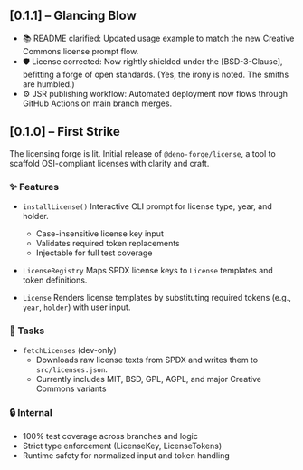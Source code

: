 ## [0.1.1] – Glancing Blow

- 📚 README clarified: Updated usage example to match the new Creative Commons license prompt flow.
- 🛡️ License corrected: Now rightly shielded under the [BSD-3-Clause], befitting a forge of open standards.  (Yes, the irony is noted. The smiths are humbled.)
- ⚙️ JSR publishing workflow: Automated deployment now flows through GitHub Actions on main branch merges.

## [0.1.0] – First Strike

The licensing forge is lit. Initial release of `@deno-forge/license`, a tool to scaffold OSI-compliant licenses with clarity and craft.

### ✨ Features

- `installLicense()`
  Interactive CLI prompt for license type, year, and holder.
    - Case-insensitive license key input
    - Validates required token replacements
    - Injectable for full test coverage

- `LicenseRegistry`
  Maps SPDX license keys to `License` templates and token definitions.

- `License`
  Renders license templates by substituting required tokens (e.g., `year`, `holder`) with user input.

### 🔧 Tasks

- `fetchLicenses` (dev-only)
  - Downloads raw license texts from SPDX and writes them to `src/licenses.json`. 
  - Currently includes MIT, BSD, GPL, AGPL, and major Creative Commons variants

### 🔒 Internal

- 100% test coverage across branches and logic
- Strict type enforcement (LicenseKey, LicenseTokens)
- Runtime safety for normalized input and token handling